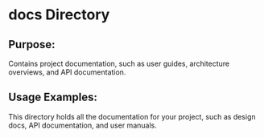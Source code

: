 # docs Directory

## Purpose:
Contains project documentation, such as user guides, architecture overviews, and API documentation.

## Usage Examples:

This directory holds all the documentation for your project, such as design docs, API documentation, and user manuals.
